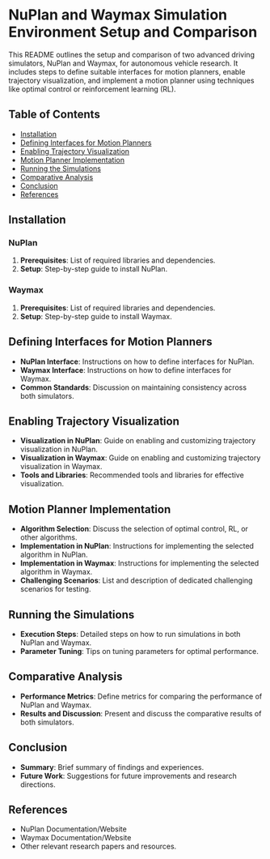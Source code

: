 # NuPlan and Waymax Simulation Environment Setup and Comparison

This README outlines the setup and comparison of two advanced driving simulators, NuPlan and Waymax, for autonomous vehicle research. It includes steps to define suitable interfaces for motion planners, enable trajectory visualization, and implement a motion planner using techniques like optimal control or reinforcement learning (RL).

## Table of Contents
- [Installation](#installation)
- [Defining Interfaces for Motion Planners](#defining-interfaces-for-motion-planners)
- [Enabling Trajectory Visualization](#enabling-trajectory-visualization)
- [Motion Planner Implementation](#motion-planner-implementation)
- [Running the Simulations](#running-the-simulations)
- [Comparative Analysis](#comparative-analysis)
- [Conclusion](#conclusion)
- [References](#references)

## Installation

### NuPlan
1. **Prerequisites**: List of required libraries and dependencies.
2. **Setup**: Step-by-step guide to install NuPlan.

### Waymax
1. **Prerequisites**: List of required libraries and dependencies.
2. **Setup**: Step-by-step guide to install Waymax.

## Defining Interfaces for Motion Planners

- **NuPlan Interface**: Instructions on how to define interfaces for NuPlan.
- **Waymax Interface**: Instructions on how to define interfaces for Waymax.
- **Common Standards**: Discussion on maintaining consistency across both simulators.

## Enabling Trajectory Visualization

- **Visualization in NuPlan**: Guide on enabling and customizing trajectory visualization in NuPlan.
- **Visualization in Waymax**: Guide on enabling and customizing trajectory visualization in Waymax.
- **Tools and Libraries**: Recommended tools and libraries for effective visualization.

## Motion Planner Implementation

- **Algorithm Selection**: Discuss the selection of optimal control, RL, or other algorithms.
- **Implementation in NuPlan**: Instructions for implementing the selected algorithm in NuPlan.
- **Implementation in Waymax**: Instructions for implementing the selected algorithm in Waymax.
- **Challenging Scenarios**: List and description of dedicated challenging scenarios for testing.

## Running the Simulations

- **Execution Steps**: Detailed steps on how to run simulations in both NuPlan and Waymax.
- **Parameter Tuning**: Tips on tuning parameters for optimal performance.

## Comparative Analysis

- **Performance Metrics**: Define metrics for comparing the performance of NuPlan and Waymax.
- **Results and Discussion**: Present and discuss the comparative results of both simulators.

## Conclusion

- **Summary**: Brief summary of findings and experiences.
- **Future Work**: Suggestions for future improvements and research directions.

## References

- NuPlan Documentation/Website
- Waymax Documentation/Website
- Other relevant research papers and resources.
